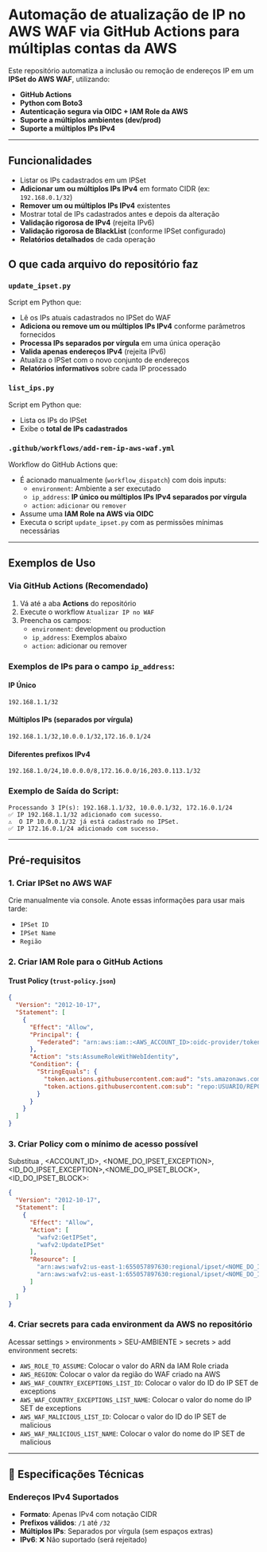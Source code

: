 # Automação de atualização de IP no AWS WAF via GitHub Actions para múltiplas contas da AWS

Este repositório automatiza a inclusão ou remoção de endereços IP em um **IPSet do AWS WAF**, utilizando:

- **GitHub Actions**
- **Python com Boto3**
- **Autenticação segura via OIDC + IAM Role da AWS**
- **Suporte a múltiplos ambientes (dev/prod)**
- **Suporte a múltiplos IPs IPv4**

---

## Funcionalidades

- Listar os IPs cadastrados em um IPSet
- **Adicionar um ou múltiplos IPs IPv4** em formato CIDR (ex: `192.168.0.1/32`)
- **Remover um ou múltiplos IPs IPv4** existentes
- Mostrar total de IPs cadastrados antes e depois da alteração
- **Validação rigorosa de IPv4** (rejeita IPv6)
- **Validação rigorosa de BlackList** (conforme IPSet configurado)
- **Relatórios detalhados** de cada operação

##  O que cada arquivo do repositório faz

### `update_ipset.py`

Script em Python que:
- Lê os IPs atuais cadastrados no IPSet do WAF
- **Adiciona ou remove um ou múltiplos IPs IPv4** conforme parâmetros fornecidos
- **Processa IPs separados por vírgula** em uma única operação
- **Valida apenas endereços IPv4** (rejeita IPv6)
- Atualiza o IPSet com o novo conjunto de endereços
- **Relatórios informativos** sobre cada IP processado

### `list_ips.py`

Script em Python que:
- Lista os IPs do IPSet
- Exibe o **total de IPs cadastrados**

### `.github/workflows/add-rem-ip-aws-waf.yml`

Workflow do GitHub Actions que:
- É acionado manualmente (`workflow_dispatch`) com dois inputs:
  - `environment`: Ambiente a ser executado
  - `ip_address`: **IP único ou múltiplos IPs IPv4 separados por vírgula**
  - `action`: `adicionar` ou `remover`
- Assume uma **IAM Role na AWS via OIDC**
- Executa o script `update_ipset.py` com as permissões mínimas necessárias

---

## Exemplos de Uso

### Via GitHub Actions (Recomendado)
1. Vá até a aba **Actions** do repositório
2. Execute o workflow `Atualizar IP no WAF`
3. Preencha os campos:
   - `environment`: development ou production
   - `ip_address`: Exemplos abaixo
   - `action`: adicionar ou remover

### Exemplos de IPs para o campo `ip_address`:

#### IP Único
```
192.168.1.1/32
```

#### Múltiplos IPs (separados por vírgula)
```
192.168.1.1/32,10.0.0.1/32,172.16.0.1/24
```

#### Diferentes prefixos IPv4
```
192.168.1.0/24,10.0.0.0/8,172.16.0.0/16,203.0.113.1/32
```

### Exemplo de Saída do Script:
```
Processando 3 IP(s): 192.168.1.1/32, 10.0.0.1/32, 172.16.0.1/24
✅ IP 192.168.1.1/32 adicionado com sucesso.
⚠️  O IP 10.0.0.1/32 já está cadastrado no IPSet.
✅ IP 172.16.0.1/24 adicionado com sucesso.
```

---

## Pré-requisitos

### 1. **Criar IPSet no AWS WAF**
Crie manualmente via console. Anote essas informações para usar mais tarde:
- `IPSet ID`
- `IPSet Name`
- `Região`

### 2. **Criar IAM Role para o GitHub Actions**

#### Trust Policy (`trust-policy.json`)
```json
{
  "Version": "2012-10-17",
  "Statement": [
    {
      "Effect": "Allow",
      "Principal": {
        "Federated": "arn:aws:iam::<AWS_ACCOUNT_ID>:oidc-provider/token.actions.githubusercontent.com"
      },
      "Action": "sts:AssumeRoleWithWebIdentity",
      "Condition": {
        "StringEquals": {
          "token.actions.githubusercontent.com:aud": "sts.amazonaws.com",
          "token.actions.githubusercontent.com:sub": "repo:USUARIO/REPOSITORIO:ENVIRONMENT"
        }
      }
    }
  ]
}
```

### 3. **Criar Policy com o mínimo de acesso possível**
Substitua <REGIAO>, <ACCOUNT_ID>, <NOME_DO_IPSET_EXCEPTION>, <ID_DO_IPSET_EXCEPTION>,<NOME_DO_IPSET_BLOCK>, <ID_DO_IPSET_BLOCK>:
```json
{
  "Version": "2012-10-17",
  "Statement": [
    {
      "Effect": "Allow",
      "Action": [
        "wafv2:GetIPSet",
        "wafv2:UpdateIPSet"
      ],
      "Resource": [
        "arn:aws:wafv2:us-east-1:655057897630:regional/ipset/<NOME_DO_IPSET_EXCEPTION>/<ID_DO_IPSET_EXCEPTION>",
        "arn:aws:wafv2:us-east-1:655057897630:regional/ipset/<NOME_DO_IPSET_BLOCK>/<ID_DO_IPSET_BLOCK>"
      ]
    }
  ]
}
```

### 4. **Criar secrets para cada environment da AWS no repositório**
Acessar settings > environments > SEU-AMBIENTE > secrets > add environment secrets:
- `AWS_ROLE_TO_ASSUME`: Colocar o valor do ARN da IAM Role criada
- `AWS_REGION`: Colocar o valor da região do WAF criado na AWS
- `AWS_WAF_COUNTRY_EXCEPTIONS_LIST_ID`: Colocar o valor do ID do IP SET de exceptions
- `AWS_WAF_COUNTRY_EXCEPTIONS_LIST_NAME`: Colocar o valor do nome do IP SET de exceptions
- `AWS_WAF_MALICIOUS_LIST_ID`: Colocar o valor do ID do IP SET de malicious
- `AWS_WAF_MALICIOUS_LIST_NAME`: Colocar o valor do nome do IP SET de malicious

---

## 🎯 Especificações Técnicas

### Endereços IPv4 Suportados
- **Formato**: Apenas IPv4 com notação CIDR
- **Prefixos válidos**: `/1` até `/32`
- **Múltiplos IPs**: Separados por vírgula (sem espaços extras)
- **IPv6**: ❌ Não suportado (será rejeitado)
